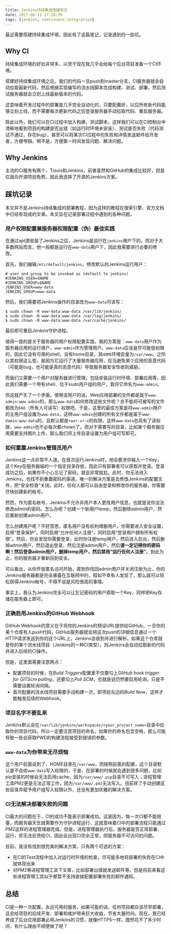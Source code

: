 ```yaml
---
title: Jenkins持续集成搭建笔记
date: 2017-06-11 17:20:39
tags: [jenkins, continuous-integration]
---
```


最近需要搭建持续集成环境，因此有了这篇笔记，记录遇到的一些坑。

## Why CI

持续集成环境的好处非常多，以至于现在我几乎会给每个后台项目准备一个CI环境。

搭建好持续集成环境之后，我们的代码一旦push到master分支，CI服务器就会自动拉取最新代码，然后根据实现编写的流水线脚本完成构建、测试、部署，然后测试服务器就会立刻上线最新版本的代码。

这意味着开发过程中的部署是几乎完全自动化的，只要配置好，以后所有新代码能够立刻上线，而不需要每次更新代码之后登录服务器手动拉取代码、重启服务器。

除此以外，我们可以在CI过程中加入构建、测试脚本，这样我们可以在CI控制台中清晰地看到项目的构建是否出错（如运行时环境未安装）、测试是否失败（代码测试不通过，存在bug），甚至可以将某次CI过程中的失败和详情发送邮件给开发者，方便甩锅，啊不是，方便第一时间发现问题、解决问题。

## Why Jenkins

主流的CI服务有两个，Travis和Jenkins，前者虽然和GitHub的集成比较好，但是仅面向开源项目免费，因此我选择了开源的Jenkins方案。

## 踩坑记录

本文并不是Jenkins持续集成的部署教程，因为这样的教程在搜索引擎、官方文档中已经有现成的文章。本文旨在记录部署过程中遇到的各种问题。

### 用户权限配置兼服务器权限配置（伪）最佳实践

在通过apt源安装了Jenkins之后，Jenkins是运行在`jenkins`用户下的。而对于大多数网站而言，他一般都是运行在`www-data`用户下，因此我需要进行必要的修改。

首先，我们编辑`/etc/default/jenkins`，修改默认的Jenkins运行用户：

```
# user and group to be invoked as (default to jenkins)
#JENKINS_USER=$NAME
#JENKINS_GROUP=$NAME
JENKINS_USER=www-data
JENKINS_GROUP=www-data
```

然后，我们需要把Jenkins操作的目录改为`www-data`可读写：

```
$ sudo chown -R www-data:www-data /var/lib/jenkins/
$ sudo chown -R www-data:www-data /var/log/jenkins/
$ sudo chown -R www-data:www-data /var/cache/jenkins/
```

最后即可重启Jenkins守护进程。

值得一提的是关于服务器的用户权限配置实践，我的方案是：`www-data`用户作为服务器应用的运行用户，`www-admin`作为管理用户。`www-data`应该是尽可能低权限的，因此它没有可用的shell，没有home目录，其`HOME`环境变量为`/var/www`。之所以其权限这么低，是因为它运行了大量服务器应用，应当避免某个应用的恶意代码（可能是bug，也可能是真的恶意代码）导致服务器安全性收到威胁。

而我们又需要一个用户对服务器进行管理，包括安装运行时环境、部署应用等，因此我们需要一个带有shell、位于sudo用户组的用户，我将它命名为`www-admin`。

但这就产生了一个矛盾，使用该用户的话，Web应用部署的文件都是属于`www-admin:www-admin`的，那么`www-data`如何修改这些文件呢？总不能将可被写的文件都改为`666`（所有人可读写）权限吧。于是，这里的最佳方案是将`www-admin`用户的主用户组设置为`www-data`，这样`www-admin`创建的所有文件都是属于`www-damin:www-data`的，且默认都是`rwxr-xr-x`的权限，这样`www-data`也具有了读权限，`www-admin`也不必每次都chown了。而对于需要写的目录，比如某个服务器应用需要支持图片上传，那么我们将上传目录设置为用户组可写即可。

### 如何重置Jenkins管理员用户

Jenkins这一点非常不人道。在首次运行Jenkins时，他会要求你输入一个Key，这个Key在服务器端的一个指定目录存放，因此只有部署者可以获取并登录。登录成功之后，如果你不小心忘记了密码，就会非常尴尬。此时，你无法进入Jenkins，也找不到重置密码的渠道。唯一的解决方案是去修改Jenkins的配置文件，把“安全检查”关闭。此时，任何人都可以自由登录和修改你的服务器，你需要尽快创建新的帐号。

然而，作为匿名帐号，Jenkins不允许非用户本人更改用户信息，也就是说你没法修改admin的密码。怎么办呢？创建一个新用户temp，然后删除admin用户，然后重新创建admin用户。

怎么创建用户呢？不好意思，匿名用户没有权利增删用户。你需要进入安全设置，启用“登录保护”，同时启用“允许任何人注册”，同时启用“登录用户拥有所有权限”。然后，你会发现你需要登录，此时你注册temp用户，然后进入后台，然后删掉admin用户，然后退出登录，然后注册admin用户，然后**请一定记得你的密码啊！**然后登录admin用户，删掉temp用户，然后**禁用“运行任何人注册”**。到此为止，你的服务器才重新回到安全。

可以看出，从你开放匿名访问开始，直到你找回admin用户并关闭注册为止，你的Jenkins服务器都是完全暴露在互联网中的，假如不幸有人发现了，那么就可以轻松获得Jenkins帐号，不得不说是风险很高的事情。

事实上，我认为Jenkins完全可以让忘记密码的用户索取一个Key，同样把Key存储在服务器上即可。

### 正确启用Jenkins的GitHub Webhook

GitHub Webhook的意义在于将你的Jenkins的预设URL提供给GitHub，一旦你的某个仓库有人push代码，GitHub服务器就会把这次push的详细信息通过一个HTTP请求发送到你的这个URL上，Jenkins会收到并进行解析。如果这个仓库就是你的某个流水线项目（Jenkins的一种CI类型），则Jenkins会自动拉取新的代码并进入后续的CI操作。

但是，这里面需要注意两点：

*  配置项目的时候，在*Build Triggers*配置里不仅要勾上*GitHub hook trigger for GITScm polling*，还要勾上*Poll SCM*，也就是说仍然要启用轮询，只是不需要设置轮询间隔。
*  首次配置的流水线项目需要手动构建一次，即项目左边的*Build Now*，这样才能触发后续的Webhook。

### 项目名字不要乱来

Jenkins默认会在`/var/lib/jenkins/workspaces/<your_project_name>`目录中拉取你的项目代码，所以一定要注意项目的命名，如果你的命名包含空格，那么可能导致一些会获取PWD的构建流程接受到错误的参数。

### `www-data`为你带来无尽烦恼

这个用户前面说到了，HOME目录在`/var/www`，而按照前面的配置，这个目录默认是不会给`www-data`写入权限的，于是，在部署的时候就会遇到很多问题，比如pip安装的时候会无法启用cache，因为`/var/www/.pip`目录不可写入；进程管理工具PM2更是无法正常工作，因为`/var/www/.pm2`无法写入。目前除了手动创建这些目录并赋予用户组写入权限以外，还没有更加优雅的解决方案。

### CI无法解决部署失败的问题

CI最大的问题在于，CI的成功不能表示部署成功。这是因为，每一次CI都不能阻塞，而服务器天生就需要作为守护进程运行，这就意味着CI中的部署流程只能通过PM2这样的进程管理器完成。但是，进程管理器执行后，服务器是否正常部署、运行，却无法反馈给CI，因此会出现CI完全正常，但服务器不可访问的问题。

目前，我没有找到很完美的解决方案，只有两个可选的方案：

*  在CI的Test流程中加入对运行时环境的检查，尽可能多地将部署的失败在CI中就体现出来
*  对PM2等进程管理工具下文章，比如部署出错就发送邮件等，但是目前来看这些进程管理工具似乎都暂不支持直接配置部署失败的邮件通知。

## 总结

CI是一种一次配置，永远可用的服务，如果可能的话，任何项目都应该尽早部署，这会给项目的后续开发、部署和维护带来巨大收益，节省大量时间。现在，我已经养成了后台应用部署必用Jenkins的习惯，就像HTTPS一样，既然花不了多少时间，有什么理由不顺便做了呢？